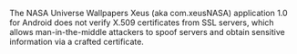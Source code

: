 The NASA Universe Wallpapers Xeus (aka com.xeusNASA) application 1.0 for Android does not verify X.509 certificates from SSL servers, which allows man-in-the-middle attackers to spoof servers and obtain sensitive information via a crafted certificate.